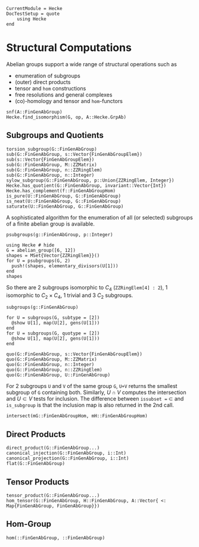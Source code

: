 ```@meta
CurrentModule = Hecke
DocTestSetup = quote
    using Hecke
end
```
# Structural Computations
Abelian groups support a wide range of structural operations such as
 - enumeration of subgroups
 - (outer) direct products
 - tensor and `hom` constructions
 - free resolutions and general complexes
 - (co)-homology and tensor and `hom`-functors

```@docs
snf(A::FinGenAbGroup)
Hecke.find_isomorphism(G, op, A::Hecke.GrpAb)
```

## Subgroups and Quotients
```@docs
torsion_subgroup(G::FinGenAbGroup)
sub(G::FinGenAbGroup, s::Vector{FinGenAbGroupElem})
sub(s::Vector{FinGenAbGroupElem})
sub(G::FinGenAbGroup, M::ZZMatrix)
sub(G::FinGenAbGroup, n::ZZRingElem)
sub(G::FinGenAbGroup, n::Integer)
sylow_subgroup(G::FinGenAbGroup, p::Union{ZZRingElem, Integer})
Hecke.has_quotient(G::FinGenAbGroup, invariant::Vector{Int})
Hecke.has_complement(f::FinGenAbGroupHom)
is_pure(U::FinGenAbGroup, G::FinGenAbGroup)
is_neat(U::FinGenAbGroup, G::FinGenAbGroup)
saturate(U::FinGenAbGroup, G::FinGenAbGroup)
```

A sophisticated algorithm for the enumeration of all (or selected) subgroups
of a finite abelian group is available.

```@docs
psubgroups(g::FinGenAbGroup, p::Integer)
```
```@repl subgroups
using Hecke # hide
G = abelian_group([6, 12])
shapes = MSet{Vector{ZZRingElem}}()
for U = psubgroups(G, 2)
  push!(shapes, elementary_divisors(U[1]))
end
shapes
```
So there are $2$ subgroups isomorphic to $C_4$ (`ZZRingElem[4] : 2`),
$1$ isomorphic to $C_2\times C_4$, 1 trivial and $3$ $C_2$ subgroups.

```@docs
subgroups(g::FinGenAbGroup)
```
```@repl subgroups
for U = subgroups(G, subtype = [2])
  @show U[1], map(U[2], gens(U[1]))
end
for U = subgroups(G, quotype = [2])
  @show U[1], map(U[2], gens(U[1]))
end
```

```@docs
quo(G::FinGenAbGroup, s::Vector{FinGenAbGroupElem})
quo(G::FinGenAbGroup, M::ZZMatrix)
quo(G::FinGenAbGroup, n::Integer)
quo(G::FinGenAbGroup, n::ZZRingElem)
quo(G::FinGenAbGroup, U::FinGenAbGroup)
```

For 2 subgroups `U` and `V` of the same group `G`, `U+V` returns
the smallest subgroup of `G` containing both. Similarly, $U\cap V$
computes the intersection and $U \subset V$ tests for inclusion.
The difference between `issubset =` $\subset$ and
`is_subgroup` is that the inclusion map is also returned in the 2nd call.

```@docs
intersect(mG::FinGenAbGroupHom, mH::FinGenAbGroupHom)
```

## Direct Products
```@docs
direct_product(G::FinGenAbGroup...)
canonical_injection(G::FinGenAbGroup, i::Int)
canonical_projection(G::FinGenAbGroup, i::Int)
flat(G::FinGenAbGroup)
```

## Tensor Products
```@docs
tensor_product(G::FinGenAbGroup...)
hom_tensor(G::FinGenAbGroup, H::FinGenAbGroup, A::Vector{ <: Map{FinGenAbGroup, FinGenAbGroup}})
```

## Hom-Group
```@docs
hom(::FinGenAbGroup, ::FinGenAbGroup)
```

